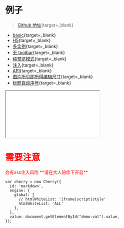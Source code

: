 # 例子
> [Github 地址](https://github.com/Tencent/cherry-markdown){target=_blank}

- [basic](index.html){target=_blank}
- [H5](h5.html){target=_blank}
- [多实例](multiple.html){target=_blank}
- [无 toolbar](notoolbar.html){target=_blank}
- [纯预览模式](preview_only.html){target=_blank}
- [注入](xss.html){target=_blank}
- [API](api.html){target=_blank}
- [图片所见即所得编辑尺寸](img.html){target=_blank}
- [标题自动序号](head_num.html){target=_blank}

<!-- <script>alert('hello')</script> -->
<style>
  div {
    color:red;
  }
</style>
<iframe src="123"></iframe>

<div>
  <h1>需要注意</h1>
  <div>
    会有xss注入风险
    **请在大人陪伴下开启**
  </div>
</div>

```
var cherry = new Cherry({
  id: 'markdown',
  engine: {
    global: {
      // htmlWhiteList: 'iframe|script|style'
      htmlWhiteList: 'ALL'
    },
  },
  value: document.getElementById("demo-val").value,
});
```
